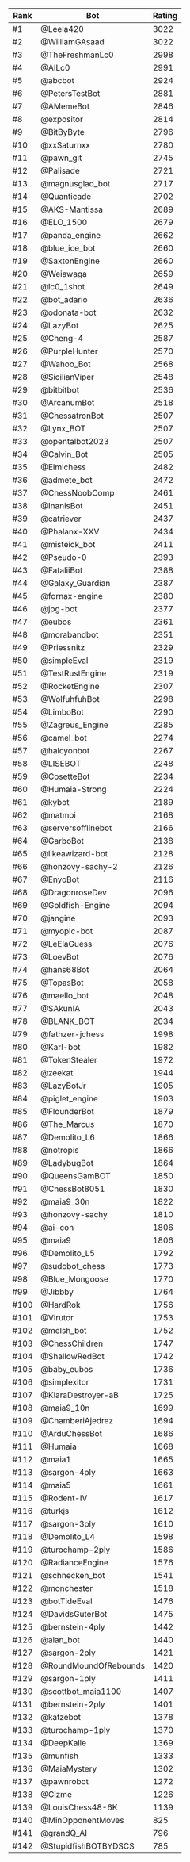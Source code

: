 Rank|Bot|Rating
---|---|---
#1|@Leela420|3022
#2|@WilliamGAsaad|3022
#3|@TheFreshmanLc0|2998
#4|@AILc0|2991
#5|@abcbot|2924
#6|@PetersTestBot|2881
#7|@AMemeBot|2846
#8|@expositor|2814
#9|@BitByByte|2796
#10|@xxSaturnxx|2780
#11|@pawn_git|2745
#12|@Palisade|2721
#13|@magnusglad_bot|2717
#14|@Quanticade|2702
#15|@AKS-Mantissa|2689
#16|@ELO_1500|2679
#17|@panda_engine|2662
#18|@blue_ice_bot|2660
#19|@SaxtonEngine|2660
#20|@Weiawaga|2659
#21|@lc0_1shot|2649
#22|@bot_adario|2636
#23|@odonata-bot|2632
#24|@LazyBot|2625
#25|@Cheng-4|2587
#26|@PurpleHunter|2570
#27|@Wahoo_Bot|2568
#28|@SicilianViper|2548
#29|@bitbitbot|2536
#30|@ArcanumBot|2518
#31|@ChessatronBot|2507
#32|@Lynx_BOT|2507
#33|@opentalbot2023|2507
#34|@Calvin_Bot|2505
#35|@Elmichess|2482
#36|@admete_bot|2472
#37|@ChessNoobComp|2461
#38|@InanisBot|2451
#39|@catriever|2437
#40|@Phalanx-XXV|2434
#41|@misteick_bot|2411
#42|@Pseudo-0|2393
#43|@FataliiBot|2388
#44|@Galaxy_Guardian|2387
#45|@fornax-engine|2380
#46|@jpg-bot|2377
#47|@eubos|2361
#48|@morabandbot|2351
#49|@Priessnitz|2329
#50|@simpleEval|2319
#51|@TestRustEngine|2319
#52|@RocketEngine|2307
#53|@WolfuhfuhBot|2298
#54|@LimboBot|2290
#55|@Zagreus_Engine|2285
#56|@camel_bot|2274
#57|@halcyonbot|2267
#58|@LISEBOT|2248
#59|@CosetteBot|2234
#60|@Humaia-Strong|2224
#61|@kybot|2189
#62|@matmoi|2168
#63|@serversofflinebot|2166
#64|@GarboBot|2138
#65|@likeawizard-bot|2128
#66|@honzovy-sachy-2|2126
#67|@EnyoBot|2116
#68|@DragonroseDev|2096
#69|@Goldfish-Engine|2094
#70|@jangine|2093
#71|@myopic-bot|2087
#72|@LeElaGuess|2076
#73|@LoevBot|2076
#74|@hans68Bot|2064
#75|@TopasBot|2058
#76|@maello_bot|2048
#77|@SAkunIA|2043
#78|@BLANK_BOT|2034
#79|@fathzer-jchess|1998
#80|@Karl-bot|1982
#81|@TokenStealer|1972
#82|@zeekat|1944
#83|@LazyBotJr|1905
#84|@piglet_engine|1903
#85|@FlounderBot|1879
#86|@The_Marcus|1870
#87|@Demolito_L6|1866
#88|@notropis|1866
#89|@LadybugBot|1864
#90|@QueensGamBOT|1850
#91|@ChessBot8051|1830
#92|@maia9_30n|1822
#93|@honzovy-sachy|1810
#94|@ai-con|1806
#95|@maia9|1806
#96|@Demolito_L5|1792
#97|@sudobot_chess|1773
#98|@Blue_Mongoose|1770
#99|@Jibbby|1764
#100|@HardRok|1756
#101|@Virutor|1753
#102|@melsh_bot|1752
#103|@ChessChildren|1747
#104|@ShallowRedBot|1742
#105|@baby_eubos|1736
#106|@simplexitor|1731
#107|@KlaraDestroyer-aB|1725
#108|@maia9_10n|1699
#109|@ChamberiAjedrez|1694
#110|@ArduChessBot|1686
#111|@Humaia|1668
#112|@maia1|1665
#113|@sargon-4ply|1663
#114|@maia5|1661
#115|@Rodent-IV|1617
#116|@turkjs|1612
#117|@sargon-3ply|1610
#118|@Demolito_L4|1598
#119|@turochamp-2ply|1586
#120|@RadianceEngine|1576
#121|@schnecken_bot|1541
#122|@monchester|1518
#123|@botTideEval|1476
#124|@DavidsGuterBot|1475
#125|@bernstein-4ply|1442
#126|@alan_bot|1440
#127|@sargon-2ply|1421
#128|@RoundMoundOfRebounds|1420
#129|@sargon-1ply|1411
#130|@scottbot_maia1100|1407
#131|@bernstein-2ply|1401
#132|@katzebot|1378
#133|@turochamp-1ply|1370
#134|@DeepKalle|1369
#135|@munfish|1333
#136|@MaiaMystery|1302
#137|@pawnrobot|1272
#138|@Cizme|1226
#139|@LouisChess48-6K|1139
#140|@MinOpponentMoves|825
#141|@grandQ_AI|796
#142|@StupidfishBOTBYDSCS|785
